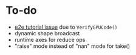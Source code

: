 # To-do
- [e2e tutorial issue](https://github.com/apache/tvm/issues/18018) due to `VerifyGPUCode()`
- dynamic shape broadcast
- runtime axes for reduce ops
- "raise" mode instead of "nan" mode for take()

